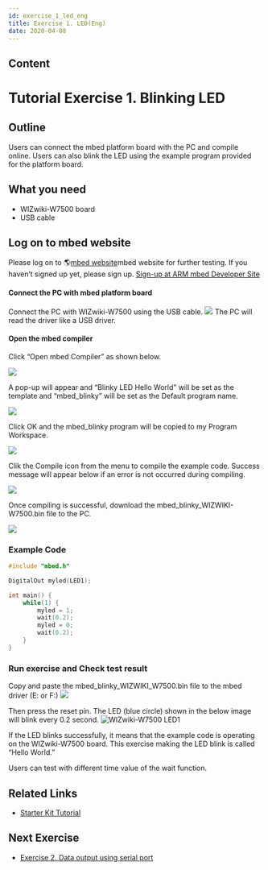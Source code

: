 ```yaml
---
id: exercise_1_led_eng
title: Exercise 1. LED(Eng)
date: 2020-04-08
---
```



## Content
# Tutorial Exercise 1. Blinking LED

## Outline

Users can connect the mbed platform board with the PC and compile
online. Users can also blink the LED using the example program provided
for the platform board.

## What you need

  - WIZwiki-W7500 board
  - USB cable

## Log on to mbed website

Please log on to 🌎[mbed website](https://developer.mbed.org)mbed website
for further testing. If you haven’t signed up yet, please sign up.
[Sign-up at ARM mbed Developer
Site](/products/wizwiki_mbed_kit/kit_kr/tutorial_kr/mbed_register)

#### Connect the PC with mbed platform board

Connect the PC with WIZwiki-W7500 using the USB cable.
![](/products/wizwiki_mbed_kit/kit_kr/bd_usb_connected.jpg) The PC will
read the driver like a USB driver.

#### Open the mbed compiler

Click “Open mbed Compiler” as shown below.

![](/products/wizwiki_mbed_kit/kit_kr/105_wizwiki.png)

A pop-up will appear and “Blinky LED Hello World” will be set as the
template and “mbed\_blinky” will be set as the Default program name.

![](/products/wizwiki_mbed_kit/kit_kr/106_program_name.png)

Click OK and the mbed\_blinky program will be copied to my Program
Workspace.

![](/products/wizwiki_mbed_kit/kit_kr/107_mbed_blinky_main.png)

Clik the Compile icon from the menu to compile the example code. Success
message will appear below if an error is not occurred during compiling.

![](/products/wizwiki_mbed_kit/kit_kr/108_compile_end.png)

Once compiling is successful, download the
mbed\_blinky\_WIZWIKI-W7500.bin file to the PC.

![](/products/wizwiki_mbed_kit/kit_kr/109_bin.png)
### Example Code

``` c
#include "mbed.h"

DigitalOut myled(LED1);

int main() {
    while(1) {
        myled = 1;
        wait(0.2);
        myled = 0;
        wait(0.2);
    }
}
```

### Run exercise and Check test result

Copy and paste the mbed\_blinky\_WIZWIKI\_W7500.bin file to the mbed
driver (E: or F:) ![](/products/wizwiki_mbed_kit/kit_kr/110_copy.png)

Then press the reset pin. The LED (blue circle) shown in the below image
will blink every 0.2 second. ![WIZwiki-W7500
LED1](/products/wizwiki_mbed_kit/kit_kr/wizwiki_led1.png)

If the LED blinks successfully, it means that the example code is
operating on the WIZwiki-W7500 board. This exercise making the LED blink
is called “Hello World.”

Users can test with different time value of the wait function.

## Related Links

   * [Starter Kit Tutorial]()

## Next Exercise

   * [Exercise 2. Data output using serial port]()
